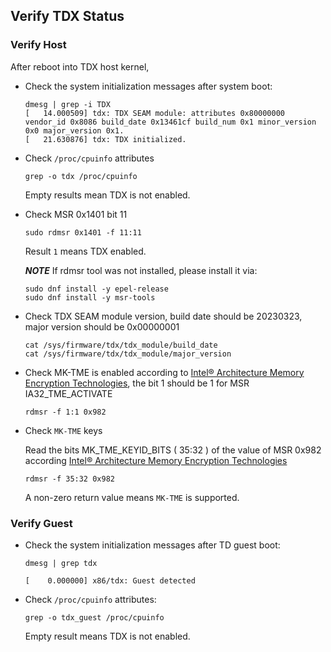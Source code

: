 
## Verify TDX Status

### Verify Host

After reboot into TDX host kernel,

- Check the system initialization messages after system boot:

  ```
  dmesg | grep -i TDX
  [   14.000509] tdx: TDX SEAM module: attributes 0x80000000 vendor_id 0x8086 build_date 0x13461cf build_num 0x1 minor_version 0x0 major_version 0x1.
  [   21.630876] tdx: TDX initialized.
  ```

- Check `/proc/cpuinfo` attributes

  ```
  grep -o tdx /proc/cpuinfo
  ```

  Empty results mean TDX is not enabled.

- Check MSR 0x1401 bit 11

  ```
  sudo rdmsr 0x1401 -f 11:11
  ```

  Result `1` means TDX enabled.

  _**NOTE**_ If rdmsr tool was not installed, please install it via:

  ```
  sudo dnf install -y epel-release
  sudo dnf install -y msr-tools
  ```

- Check TDX SEAM module version, build date should be 20230323,
major version should be 0x00000001

  ```
  cat /sys/firmware/tdx/tdx_module/build_date
  cat /sys/firmware/tdx/tdx_module/major_version
  ```

- Check MK-TME is enabled according to [Intel&reg; Architecture Memory
Encryption Technologies](https://software.intel.com/sites/default/files/managed/a5/16/Multi-Key-Total-Memory-Encryption-Spec.pdf),
the bit 1 should be 1 for MSR IA32_TME_ACTIVATE

  ```
  rdmsr -f 1:1 0x982
  ```

- Check `MK-TME` keys

  Read the bits MK_TME_KEYID_BITS ( 35:32 ) of the value of MSR 0x982
according [Intel&reg; Architecture Memory
Encryption Technologies](https://software.intel.com/sites/default/files/managed/a5/16/Multi-Key-Total-Memory-Encryption-Spec.pdf)

  ```
  rdmsr -f 35:32 0x982
  ```

  A non-zero return value means `MK-TME` is supported.

### Verify Guest

- Check the system initialization messages after TD guest boot:

  ```
  dmesg | grep tdx

  [    0.000000] x86/tdx: Guest detected
  ```

- Check `/proc/cpuinfo` attributes:

  ```
  grep -o tdx_guest /proc/cpuinfo
  ```

  Empty result means TDX is not enabled.
